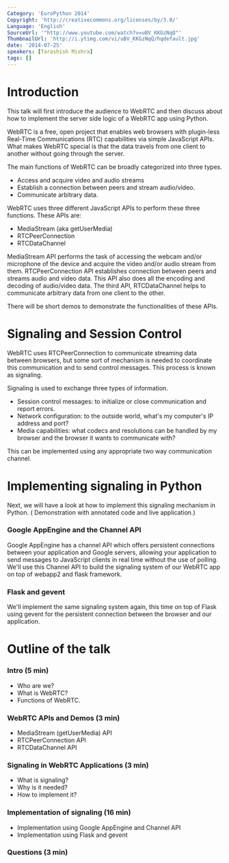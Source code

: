 ```yaml
---
Category: 'EuroPython 2014'
Copyright: 'http://creativecommons.org/licenses/by/3.0/'
Language: 'English'
SourceUrl: '"http://www.youtube.com/watch?v=uBV_KKGzNqQ"'
ThumbnailUrl: 'http://i.ytimg.com/vi/uBV_KKGzNqQ/hqdefault.jpg'
date: '2014-07-25'
speakers: [Tarashish Mishra]
tags: []
---
```

Introduction
===========
This talk will first introduce the audience to WebRTC and then discuss about how to implement the server side logic of a WebRTC app using Python. 

WebRTC is a free, open project that enables web browsers with plugin-less Real-Time Communications (RTC) capabilities via simple JavaScript APIs. What makes WebRTC special is that the data travels from one client to another without going through the server. 

The main functions of WebRTC can be broadly categorized into three types. 

- Access and acquire video and audio streams
- Establish a connection between peers and stream audio/video.
- Communicate arbitrary data.

WebRTC uses three different JavaScript APIs to perform these three functions. These APIs are:

- MediaStream (aka getUserMedia)
- RTCPeerConnection
- RTCDataChannel

MediaStream API performs the task of accessing the webcam and/or microphone of the device and acquire the video and/or audio stream from them. RTCPeerConnection API establishes connection between peers and streams audio and video data. This API also does all the encoding and decoding of audio/video data. The third API, RTCDataChannel helps to communicate arbitrary data from one client to the other.

There will be short demos to demonstrate the functionalities of these APIs.

Signaling and Session Control
========================

WebRTC uses RTCPeerConnection to communicate streaming data between browsers, but some sort of mechanism is needed to coordinate this communication and to send control messages. This process is known as signaling.

Signaling is used to exchange three types of information.

- Session control messages: to initialize or close communication and report errors.
- Network configuration: to the outside world, what's my computer's IP address and port?
- Media capabilities: what codecs and resolutions can be handled by my browser and the browser it wants to communicate with?

This can be implemented using any appropriate two way communication channel.

Implementing signaling in Python
==========================

Next, we will have a look at how to implement this signaling mechanism in Python. ( Demonstration with annotated code and live application.)

### Google AppEngine and the Channel API ###
Google AppEngine has a channel API which offers persistent connections between your application and Google servers, allowing your application to send messages to JavaScript clients in real time without the use of polling. We'll use this Channel API to build the signaling system of our WebRTC app on top of webapp2 and flask framework. 

### Flask and gevent ###
We'll implement the same signaling system again, this time on top of Flask using gevent for the persistent connection between the browser and our application. 

Outline of the talk
===============
### Intro (5 min) ###
- Who are we?
- What is WebRTC?
- Functions of WebRTC.

### WebRTC APIs and Demos (3 min) ###
- MediaStream (getUserMedia) API
- RTCPeerConnection API
- RTCDataChannel API

### Signaling in WebRTC Applications (3 min) ###
- What is signaling?
- Why is it needed?
- How to implement it?

### Implementation of signaling (16 min) ###
- Implementation using Google AppEngine and Channel API
- Implementation using Flask and gevent

### Questions (3 min) ###
